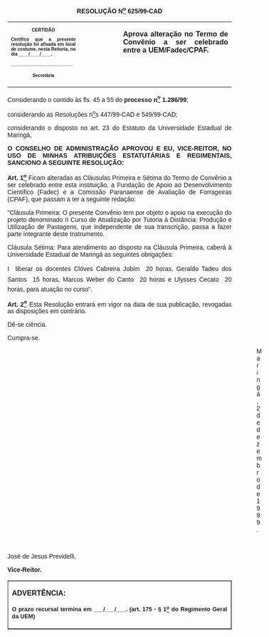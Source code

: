 <BODY>

<B><FONT FACE="Arial"><P ALIGN="CENTER">RESOLU&Ccedil;&Atilde;O  N<U><SUP>o</U></SUP> 625/99-CAD</P>
<P ALIGN="JUSTIFY"></P></B></FONT>
<TABLE CELLSPACING=0 BORDER=0 CELLPADDING=7 WIDTH=621>
<TR><TD WIDTH="32%" VALIGN="TOP">
<B><FONT FACE="Arial" SIZE=1><P ALIGN="CENTER">CERTID&Atilde;O</P>
<P ALIGN="JUSTIFY">   Certifico que a presente resolu&ccedil;&atilde;o foi afixada em local de costume, nesta Reitoria, no dia ____/____/____.</P>
<P ALIGN="JUSTIFY"></P>
<P ALIGN="JUSTIFY">_________________________</P>
<P ALIGN="CENTER">Secret&aacute;ria</B></FONT></TD>
<TD WIDTH="18%" VALIGN="TOP">&nbsp;</TD>
<TD WIDTH="50%" VALIGN="TOP">
<B><FONT FACE="Arial"><P ALIGN="JUSTIFY">Aprova altera&ccedil;&atilde;o no Termo de Conv&ecirc;nio a ser celebrado entre a UEM/Fadec/CPAF.</B></FONT></TD>
</TR>
</TABLE>

<FONT FACE="Arial"><P ALIGN="JUSTIFY"></P>
<P ALIGN="JUSTIFY">&#9;Considerando  o  contido  &agrave;s fls. 45 a 55 do <B>processo n<U><SUP>o</U></SUP> 1.286/99</B>;</P>
<P ALIGN="JUSTIFY">&#9;considerando as Resolu&ccedil;&otilde;es n<U><SUP>o</U>s</SUP> 447/99-CAD e 549/99-CAD;</P>
<P ALIGN="JUSTIFY">&#9;considerando o disposto no art. 23 do Estatuto da Universidade Estadual de Maring&aacute;,</P>
<B><P ALIGN="JUSTIFY"></P>
<P ALIGN="JUSTIFY">O CONSELHO DE ADMINISTRA&Ccedil;&Atilde;O APROVOU E EU, VICE-REITOR, NO USO DE MINHAS ATRIBUI&Ccedil;&Otilde;ES ESTATUT&Aacute;RIAS E REGIMENTAIS, SANCIONO A SEGUINTE RESOLU&Ccedil;&Atilde;O:</P>
<P ALIGN="JUSTIFY"></P>
<P ALIGN="JUSTIFY">&#9;Art. 1<U><SUP>o</U></SUP> </B>Ficam alteradas as Cl&aacute;usulas Primeira e S&eacute;tima do Termo de Conv&ecirc;nio a ser celebrado entre esta institui&ccedil;&atilde;o, a Funda&ccedil;&atilde;o de Apoio ao Desenvolvimento Cient&iacute;fico (Fadec) e a Comiss&atilde;o Paranaense de Avalia&ccedil;&atilde;o de Forrageiras (CPAF), que passam a ter a seguinte reda&ccedil;&atilde;o:</P>
<P ALIGN="JUSTIFY">&#9;&quot;Cl&aacute;usula Primeira: O presente Conv&ecirc;nio tem por objeto o apoio na execu&ccedil;&atilde;o do projeto denominado II Curso de Atualiza&ccedil;&atilde;o por Tutoria &agrave; Dist&acirc;ncia: Produ&ccedil;&atilde;o e Utiliza&ccedil;&atilde;o de Pastagens, que independente de sua transcri&ccedil;&atilde;o, passa a fazer parte integrante deste Instrumento.</P>
<P ALIGN="JUSTIFY">Cl&aacute;usula S&eacute;tima: Para atendimento ao disposto na Cl&aacute;usula Primeira, caber&aacute; &agrave; Universidade Estadual de Maring&aacute; as seguintes obriga&ccedil;&otilde;es:</P>
<P ALIGN="JUSTIFY">I  liberar os docentes Cl&oacute;ves Cabreira Jobim  20 horas, Geraldo Tadeu dos Santos  15 horas, Marcos Weber do Canto  20 horas e Ulysses Cecato  20 horas, para atua&ccedil;&atilde;o no curso&quot;.</P>
<B><P ALIGN="JUSTIFY">Art. 2<U><SUP>o</U></SUP> </B>Esta Resolu&ccedil;&atilde;o entrar&aacute; em vigor na data de sua publica&ccedil;&atilde;o, revogadas as disposi&ccedil;&otilde;es em contr&aacute;rio.</P>
<P ALIGN="JUSTIFY">D&ecirc;-se ci&ecirc;ncia.</P>
<P ALIGN="JUSTIFY">Cumpra-se.</P><DIR>
<DIR>
<DIR>
<DIR>
<DIR>
<DIR>
<DIR>
<DIR>
<DIR>
<DIR>
<DIR>
<DIR>
<DIR>
<DIR>

<P ALIGN="JUSTIFY">Maring&aacute;, 2 de dezembro de 1999.</P>
<P ALIGN="JUSTIFY"></P>
<P ALIGN="JUSTIFY">&nbsp;</P></DIR>
</DIR>
</DIR>
</DIR>
</DIR>
</DIR>
</DIR>
</DIR>
</DIR>
</DIR>
</DIR>
</DIR>
</DIR>
</DIR>

<P ALIGN="JUSTIFY">&#9;&#9;&#9;&#9;&#9;&#9;&#9;Jos&eacute; de Jesus Previdelli,</P>
<P ALIGN="JUSTIFY">&#9;&#9;&#9;&#9;&#9;&#9;&#9;<B>Vice-Reitor.</P>
<P ALIGN="JUSTIFY"></P></B></FONT>
<TABLE BORDER CELLSPACING=1 CELLPADDING=4 WIDTH=212>
<TR><TD VALIGN="TOP">
<B><FONT FACE="Arial"><P> ADVERT&Ecirc;NCIA:</P>
</FONT><FONT FACE="Arial" SIZE=2><P ALIGN="JUSTIFY">O prazo recursal termina em ___/___/___. (art. 175 - § 1<U><SUP>o</U></SUP> do Regimento Geral da UEM)</B></FONT></TD>
</TR>
</TABLE>

<FONT SIZE=2><P ALIGN="JUSTIFY"></P></FONT></BODY>
